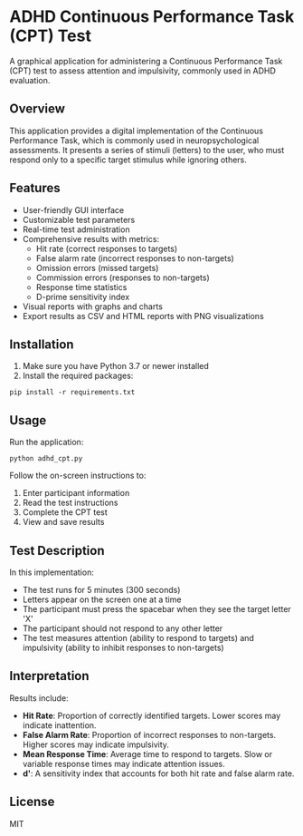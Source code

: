# ADHD Continuous Performance Task (CPT) Test

A graphical application for administering a Continuous Performance Task (CPT) test to assess attention and impulsivity, commonly used in ADHD evaluation.

## Overview

This application provides a digital implementation of the Continuous Performance Task, which is commonly used in neuropsychological assessments. It presents a series of stimuli (letters) to the user, who must respond only to a specific target stimulus while ignoring others.

## Features

- User-friendly GUI interface
- Customizable test parameters
- Real-time test administration
- Comprehensive results with metrics:
  - Hit rate (correct responses to targets)
  - False alarm rate (incorrect responses to non-targets)
  - Omission errors (missed targets)
  - Commission errors (responses to non-targets)
  - Response time statistics
  - D-prime sensitivity index
- Visual reports with graphs and charts
- Export results as CSV and HTML reports with PNG visualizations

## Installation

1. Make sure you have Python 3.7 or newer installed
2. Install the required packages:

```
pip install -r requirements.txt
```

## Usage

Run the application:

```
python adhd_cpt.py
```

Follow the on-screen instructions to:
1. Enter participant information
2. Read the test instructions
3. Complete the CPT test
4. View and save results

## Test Description

In this implementation:
- The test runs for 5 minutes (300 seconds)
- Letters appear on the screen one at a time
- The participant must press the spacebar when they see the target letter 'X'
- The participant should not respond to any other letter
- The test measures attention (ability to respond to targets) and impulsivity (ability to inhibit responses to non-targets)

## Interpretation

Results include:
- **Hit Rate**: Proportion of correctly identified targets. Lower scores may indicate inattention.
- **False Alarm Rate**: Proportion of incorrect responses to non-targets. Higher scores may indicate impulsivity.
- **Mean Response Time**: Average time to respond to targets. Slow or variable response times may indicate attention issues.
- **d'**: A sensitivity index that accounts for both hit rate and false alarm rate.

## License

MIT
